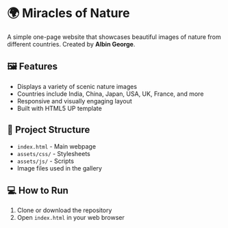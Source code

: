 # 🌍 Miracles of Nature

A simple one-page website that showcases beautiful images of nature from different countries. Created by **Albin George**.

## 🖼️ Features

- Displays a variety of scenic nature images
- Countries include India, China, Japan, USA, UK, France, and more
- Responsive and visually engaging layout
- Built with HTML5 UP template

## 📁 Project Structure

- `index.html` - Main webpage
- `assets/css/` - Stylesheets
- `assets/js/` - Scripts
- Image files used in the gallery

## 💻 How to Run

1. Clone or download the repository
2. Open `index.html` in your web browser
